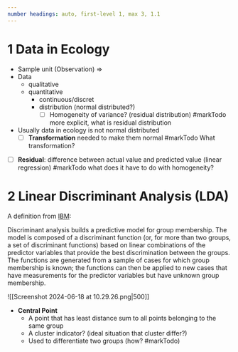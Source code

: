 ```yaml
---
number headings: auto, first-level 1, max 3, 1.1
---
```

# 1 Data in Ecology

- Sample unit (Observation) => 
- Data
	- qualitative
	- quantitative
		- continuous/discret
		- distribution (normal distributed?)
			- [ ] Homogeneity of variance? (residual distribution) #markTodo more explicit, what is residual distribution

- Usually data in ecology is not normal distributed
	- [ ] **Transformation** needed to make them normal #markTodo What transformation?

-  [ ] **Residual**: difference between actual value and predicted value (linear regression) #markTodo what does it have to do with homogeneity?

# 2 Linear Discriminant Analysis (LDA)

A definition from [IBM](https://www.ibm.com/docs/en/spss-statistics/beta?topic=features-discriminant-analysis):

Discriminant analysis builds a predictive model for group membership. The model is composed of a discriminant function (or, for more than two groups, a set of discriminant functions) based on linear combinations of the predictor variables that provide the best discrimination between the groups. The functions are generated from a sample of cases for which group membership is known; the functions can then be applied to new cases that have measurements for the predictor variables but have unknown group membership.

![[Screenshot 2024-06-18 at 10.29.26.png|500]]

- **Central Point**
	- A point that has least distance sum to all points belonging to the same group
	- A cluster indicator? (ideal situation that cluster differ?)
	- Used to differentiate two groups (how? #markTodo)

